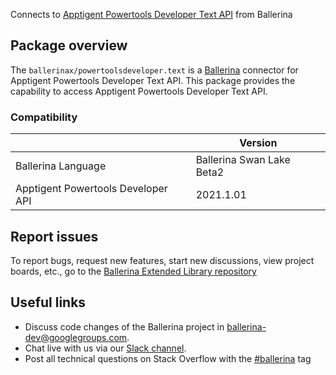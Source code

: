 Connects to [Apptigent Powertools Developer Text API](https://portal.apptigent.com/node/612) from Ballerina

## Package overview
The `ballerinax/powertoolsdeveloper.text` is a [Ballerina](https://ballerina.io/) connector for Apptigent Powertools Developer Text API.
This package provides the capability to access Apptigent Powertools Developer Text API.

### Compatibility
|                                     | Version                         |
|-------------------------------------|---------------------------------|
| Ballerina Language                  | Ballerina Swan Lake Beta2       | 
| Apptigent Powertools Developer API  | 2021.1.01                       |

## Report issues
To report bugs, request new features, start new discussions, view project boards, etc., go to the [Ballerina Extended Library repository](https://github.com/ballerina-platform/ballerina-extended-library)

## Useful links
- Discuss code changes of the Ballerina project in [ballerina-dev@googlegroups.com](mailto:ballerina-dev@googlegroups.com).
- Chat live with us via our [Slack channel](https://ballerina.io/community/slack/).
- Post all technical questions on Stack Overflow with the [#ballerina](https://stackoverflow.com/questions/tagged/ballerina) tag
